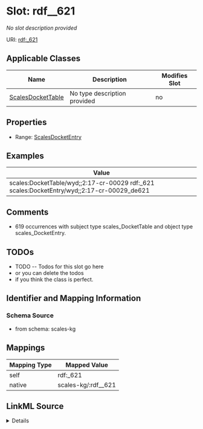 

# Slot: rdf__621


_No slot description provided_





URI: [rdf:_621](http://www.w3.org/1999/02/22-rdf-syntax-ns#_621)



<!-- no inheritance hierarchy -->





## Applicable Classes

| Name | Description | Modifies Slot |
| --- | --- | --- |
| [ScalesDocketTable](../classes/ScalesDocketTable.md) | No type description provided |  no  |







## Properties

* Range: [ScalesDocketEntry](../classes/ScalesDocketEntry.md)






## Examples

| Value |
| --- |
| scales:DocketTable/wyd;;2:17-cr-00029 rdf:_621 scales:DocketEntry/wyd;;2:17-cr-00029_de621 |

## Comments

* 619 occurrences with subject type scales_DocketTable and object type scales_DocketEntry.

## TODOs

* TODO -- Todos for this slot go here
* or you can delete the todos
* if you think the class is perfect.

## Identifier and Mapping Information







### Schema Source


* from schema: scales-kg




## Mappings

| Mapping Type | Mapped Value |
| ---  | ---  |
| self | rdf:_621 |
| native | scales-kg/:rdf__621 |




## LinkML Source

<details>
```yaml
name: rdf__621
description: No slot description provided
todos:
- TODO -- Todos for this slot go here
- or you can delete the todos
- if you think the class is perfect.
comments:
- 619 occurrences with subject type scales_DocketTable and object type scales_DocketEntry.
examples:
- value: scales:DocketTable/wyd;;2:17-cr-00029 rdf:_621 scales:DocketEntry/wyd;;2:17-cr-00029_de621
from_schema: scales-kg
rank: 1000
slot_uri: rdf:_621
alias: rdf__621
domain_of:
- scales_DocketTable
range: scales_DocketEntry

```
</details>